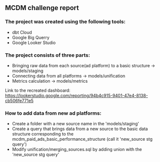 ## MCDM challenge report

### The project was created using the following tools: 
-   dbt Cloud
-   Google Big Querry
-   Google Looker Studio 

### The project consists of three parts:
-   Bringing raw data from each source(ad platform) to a basic structure  -> models/staging
-   Connecting data from all platforms   ->   models/unification
-   Metrics calculation   ->   models/metrics

Link to the recreated dashboard: https://lookerstudio.google.com/reporting/94b4c915-9401-47e4-8138-cb506fe771e5

### How to add data from new ad platforms:
-   Create a folder with a new source name in the 'models/staging'
-   Create a query that brings data from a new source to the basic data structure corresponding to the mcdm_paid_ads_basic_performance_structure (call it 'new_source stg query')
-   Modify unification/merging_sources.sql by adding union with the 'new_source stg query'
